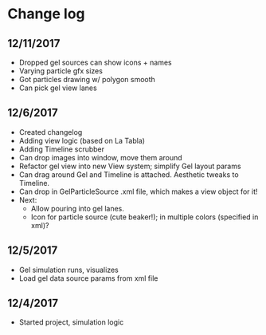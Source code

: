 # Change log

## 12/11/2017

- Dropped gel sources can show icons + names
- Varying particle gfx sizes
- Got particles drawing w/ polygon smooth
- Can pick gel view lanes

## 12/6/2017

- Created changelog
- Adding view logic (based on La Tabla)
- Adding Timeline scrubber
- Can drop images into window, move them around 
- Refactor gel view into new View system; simplify Gel layout params
- Can drag around Gel and Timeline is attached. Aesthetic tweaks to Timeline.
- Can drop in GelParticleSource .xml file, which makes a view object for it!
- Next:
	- Allow pouring into gel lanes.
	- Icon for particle source (cute beaker!); in multiple colors (specified in xml)?

## 12/5/2017

- Gel simulation runs, visualizes
- Load gel data source params from xml file

## 12/4/2017

- Started project, simulation logic

